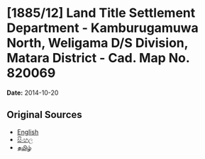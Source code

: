 # [1885/12] Land Title Settlement Department - Kamburugamuwa North, Weligama D/S Division, Matara District - Cad. Map No. 820069

**Date:** 2014-10-20

## Original Sources

- [English](https://documents.gov.lk/view/extra-gazettes/2014/10/1885-12_E.pdf)
- [සිංහල](https://documents.gov.lk/view/extra-gazettes/2014/10/1885-12_S.pdf)
- [தமிழ்](https://documents.gov.lk/view/extra-gazettes/2014/10/1885-12_T.pdf)
